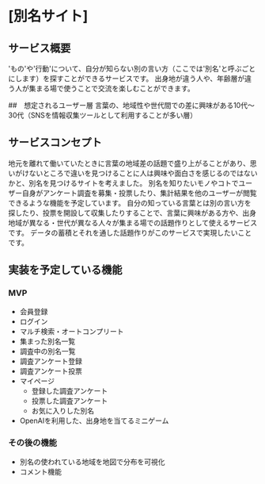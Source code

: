 # [別名サイト]

## サービス概要
'もの'や'行動'について、自分が知らない別の言い方（ここでは'別名'と呼ぶごとにします）を探すことができるサービスです。
出身地が違う人や、年齢層が違う人が集まる場で使うことで交流を楽しむことができます。

##　想定されるユーザー層
言葉の、地域性や世代間での差に興味がある10代〜30代（SNSを情報収集ツールとして利用することが多い層）


## サービスコンセプト
地元を離れて働いていたときに言葉の地域差の話題で盛り上がることがあり、思いがけないところで違いを見つけることに人は興味や面白さを感じるのではないかと、別名を見つけるサイトを考えました。
別名を知りたいモノやコトでユーザー自身がアンケート調査を募集・投票したり、集計結果を他のユーザーが閲覧できるような機能を予定しています。
自分の知っている言葉とは別の言い方を探したり、投票を開設して収集したりすることで、言葉に興味がある方や、出身地域が異なる・世代が異なる人々が集まる場での話題作りとして使えるサービスです。
データの蓄積とそれを通した話題作りがこのサービスで実現したいことです。

## 実装を予定している機能
### MVP
* 会員登録
* ログイン
* マルチ検索・オートコンプリート
* 集まった別名一覧
* 調査中の別名一覧
* 調査アンケート登録
* 調査アンケート投票
* マイページ
  * 登録した調査アンケート
  * 投票した調査アンケート
  * お気に入りした別名
* OpenAIを利用した、出身地を当てるミニゲーム


### その後の機能
* 別名の使われている地域を地図で分布を可視化
* コメント機能
